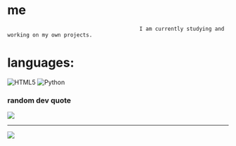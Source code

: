 #                                                                    me
                                              I am currently studying and working on my own projects.


# languages:
![HTML5](https://img.shields.io/badge/html5-%23E34F26.svg?style=flat&logo=html5&logoColor=white) ![Python](https://img.shields.io/badge/python-3670A0?style=flat&logo=python&logoColor=ffdd54)

### random dev quote
![](https://quotes-github-readme.vercel.app/api?type=horizontal&theme=dark)

---
[![](https://visitcount.itsvg.in/api?id=fusee1&icon=7&color=0)](https://visitcount.itsvg.in)

<!-- Proudly created with GPRM ( https://gprm.itsvg.in ) -->
